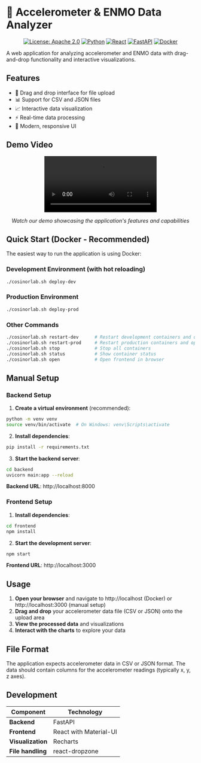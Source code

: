 # 🧬 Accelerometer & ENMO Data Analyzer

<div align="center">

[![License: Apache 2.0](https://img.shields.io/badge/License-Apache%202.0-blue.svg)](https://opensource.org/licenses/Apache-2.0)
[![Python](https://img.shields.io/badge/Python-3.8+-blue.svg)](https://www.python.org/downloads/)
[![React](https://img.shields.io/badge/React-18.0+-61dafb.svg)](https://reactjs.org/)
[![FastAPI](https://img.shields.io/badge/FastAPI-0.68+-009688.svg)](https://fastapi.tiangolo.com/)
[![Docker](https://img.shields.io/badge/Docker-Ready-2496ED.svg)](https://www.docker.com/)

</div>

A web application for analyzing accelerometer and ENMO data with drag-and-drop functionality and interactive visualizations.

## Features

- 📁 Drag and drop interface for file upload
- 📊 Support for CSV and JSON files
- 📈 Interactive data visualization
- ⚡ Real-time data processing
- 🎨 Modern, responsive UI

## Demo Video

<div align="center">

<video src="https://github.com/user-attachments/assets/23af4e84-fdd7-416c-9bd4-4cc82258fa27" controls="controls">Your browser does not support playing this video!</video>

*Watch our demo showcasing the application's features and capabilities*

</div>

## Quick Start (Docker - Recommended)

The easiest way to run the application is using Docker:

### Development Environment (with hot reloading)
```bash
./cosinorlab.sh deploy-dev
```

### Production Environment
```bash
./cosinorlab.sh deploy-prod
```

### Other Commands
```bash
./cosinorlab.sh restart-dev      # Restart development containers and open browser
./cosinorlab.sh restart-prod     # Restart production containers and open browser
./cosinorlab.sh stop             # Stop all containers
./cosinorlab.sh status           # Show container status
./cosinorlab.sh open             # Open frontend in browser
```

## Manual Setup

### Backend Setup

1. **Create a virtual environment** (recommended):
```bash
python -m venv venv
source venv/bin/activate  # On Windows: venv\Scripts\activate
```

2. **Install dependencies**:
```bash
pip install -r requirements.txt
```

3. **Start the backend server**:
```bash
cd backend
uvicorn main:app --reload
```

**Backend URL**: http://localhost:8000

### Frontend Setup

1. **Install dependencies**:
```bash
cd frontend
npm install
```

2. **Start the development server**:
```bash
npm start
```

**Frontend URL**: http://localhost:3000

## Usage

1. **Open your browser** and navigate to http://localhost (Docker) or http://localhost:3000 (manual setup)
2. **Drag and drop** your accelerometer data file (CSV or JSON) onto the upload area
3. **View the processed data** and visualizations
4. **Interact with the charts** to explore your data

## File Format

The application expects accelerometer data in CSV or JSON format. The data should contain columns for the accelerometer readings (typically x, y, z axes).

## Development

| Component | Technology |
|-----------|------------|
| **Backend** | FastAPI |
| **Frontend** | React with Material-UI |
| **Visualization** | Recharts |
| **File handling** | react-dropzone | 